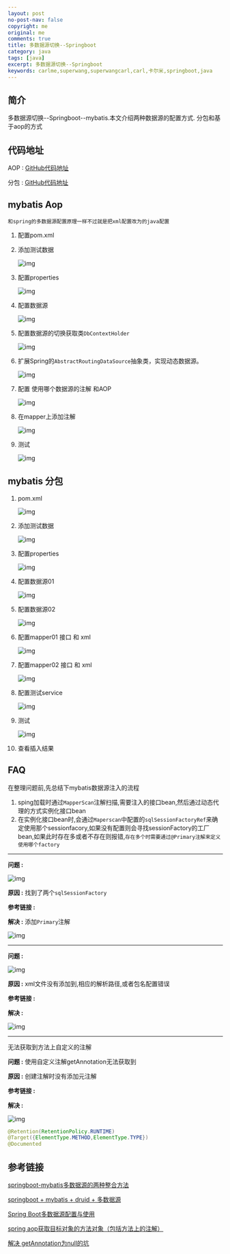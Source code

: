 ```yaml
---
layout: post
no-post-nav: false 
copyright: me
original: me
comments: true
title: 多数据源切换--Springboot
category: java
tags: [java]
excerpt: 多数据源切换--Springboot
keywords: carlme,superwang,superwangcarl,carl,卡尔米,springboot,java
---
```


## 简介

多数据源切换--Springboot--mybatis.本文介绍两种数据源的配置方式. 分包和基于aop的方式

## 代码地址

AOP : [GitHub代码地址](https://github.com/SuperWangCarl/spring-boot-examples/tree/master/data-multidatasources/data-multi-mybatis-aop)

分包 : [GitHub代码地址](https://github.com/SuperWangCarl/spring-boot-examples/tree/master/data-multidatasources/data-multi-mybatis-package)

## mybatis Aop

`和spring的多数据源配置原理一样不过就是把xml配置改为的java配置`

1. 配置pom.xml

2. 添加测试数据

   ![img]({{site.cdn}}/assets/images/blog/2019/20190606133122.png)

3. 配置properties

   ![img]({{site.cdn}}/assets/images/blog/2019/20190610153505.png)

4. 配置数据源

   ![img]({{site.cdn}}/assets/images/blog/2019/20190610175603.png)

5. 配置数据源的切换获取类`DbContextHolder`

   ![img]({{site.cdn}}/assets/images/blog/2019/20190606103544.png)

6. 扩展Spring的`AbstractRoutingDataSource`抽象类，实现动态数据源。

   ![img]({{site.cdn}}/assets/images/blog/2019/20190606103237.png)

7. 配置 使用哪个数据源的注解 和AOP

   ![img]({{site.cdn}}/assets/images/blog/2019/20190610185705.png)

8. 在mapper上添加注解

   ![img]({{site.cdn}}/assets/images/blog/2019/20190610185906.png)

9. 测试

   ![img]({{site.cdn}}/assets/images/blog/2019/20190610185939.png)

## mybatis 分包

1. pom.xml

   ![img]({{site.cdn}}/assets/images/blog/2019/20190610153447.png)

2. 添加测试数据

   ![img]({{site.cdn}}/assets/images/blog/2019/20190606133122.png)

3. 配置properties

   ![img]({{site.cdn}}/assets/images/blog/2019/20190610153505.png)

4. 配置数据源01

   ![img]({{site.cdn}}/assets/images/blog/2019/20190610153528.png)

5. 配置数据源02

   ![img]({{site.cdn}}/assets/images/blog/2019/20190610153557.png)

6. 配置mapper01 接口 和 xml

   ![img]({{site.cdn}}/assets/images/blog/2019/20190610153626.png)

7. 配置mapper02 接口 和 xml

   ![img]({{site.cdn}}/assets/images/blog/2019/20190610153650.png)

8. 配置测试service

   ![img]({{site.cdn}}/assets/images/blog/2019/20190610153716.png)

9. 测试

   ![img]({{site.cdn}}/assets/images/blog/2019/20190610153756.png)

10. 查看插入结果

## FAQ

在整理问题前,先总结下mybatis数据源注入的流程

1. sping加载时通过`MapperScan`注解扫描,需要注入的接口bean,然后通过动态代理的方式实例化接口bean
2. 在实例化接口bean时,会通过`Maperscan`中配置的`sqlSessionFactoryRef`来确定使用那个sessionfacory,如果没有配置则会寻找sessionFactory的工厂bean,如果此时存在多或者不存在则报错,`存在多个时需要通过@Primary注解来定义使用哪个factory`

***

**问题 :** 

![img]({{site.cdn}}/assets/images/blog/2019/20190610150114.png)

**原因 :** 找到了两个`sqlSessionFactory`

**参考链接 :** 

**解决 :** 添加`Primary`注解

![img]({{site.cdn}}/assets/images/blog/2019/20190610150147.png)

***

**问题 :** 

![img]({{site.cdn}}/assets/images/blog/2019/20190610150315.png)

**原因 :** xml文件没有添加到,相应的解析路径,或者包名配置错误

**参考链接 :** 

**解决 :** 

![img]({{site.cdn}}/assets/images/blog/2019/20190610150705.png)

***

无法获取到方法上自定义的注解

**问题 :** 使用自定义注解getAnnotation无法获取到

**原因 :** 创建注解时没有添加元注解

**参考链接 :** 

**解决 :** 

![img]({{site.cdn}}/assets/images/blog/2019/20190610174837.png)

```java
@Retention(RetentionPolicy.RUNTIME)
@Target({ElementType.METHOD,ElementType.TYPE})
@Documented
```

## 参考链接

[springboot-mybatis多数据源的两种整合方法](https://blog.csdn.net/tuesdayma/article/details/81081666)

[springboot + mybatis + druid + 多数据源](https://blog.csdn.net/qq_35206261/article/details/81778224#t7)

[Spring Boot多数据源配置与使用](http://blog.didispace.com/springbootmultidatasource/)

[spring aop获取目标对象的方法对象（包括方法上的注解）](https://www.cnblogs.com/qiumingcheng/p/5923928.html)

[解决 getAnnotation为null的坑](https://blog.csdn.net/qq_20960159/article/details/86600146)
